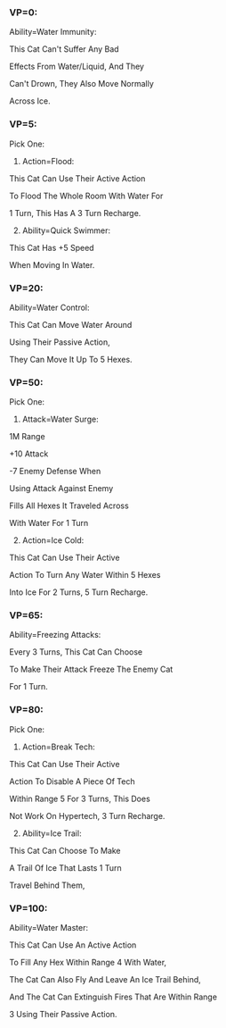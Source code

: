 ### VP=0:

Ability=Water Immunity:

This Cat Can't Suffer Any Bad

Effects From Water/Liquid, And They

Can't Drown, They Also Move Normally

Across Ice.

### VP=5:

Pick One:

1. Action=Flood:

This Cat Can Use Their Active Action

To Flood The Whole Room With Water For

1 Turn, This Has A 3 Turn Recharge.

2. Ability=Quick Swimmer:

This Cat Has +5 Speed

When Moving In Water.

### VP=20:

Ability=Water Control:

This Cat Can Move Water Around

Using Their Passive Action,

They Can Move It Up To 5 Hexes.

### VP=50:

Pick One:

1. Attack=Water Surge:

1M Range

+10 Attack

-7 Enemy Defense When

Using Attack Against Enemy

Fills All Hexes It Traveled Across

With Water For 1 Turn

2. Action=Ice Cold:

This Cat Can Use Their Active

Action To Turn Any Water Within 5 Hexes

Into Ice For 2 Turns, 5 Turn Recharge.

### VP=65:

Ability=Freezing Attacks:

Every 3 Turns, This Cat Can Choose

To Make Their Attack Freeze The Enemy Cat

For 1 Turn.

### VP=80:

Pick One:

1. Action=Break Tech:

This Cat Can Use Their Active

Action To Disable A Piece Of Tech

Within Range 5 For 3 Turns, This Does

Not Work On Hypertech, 3 Turn Recharge.

2. Ability=Ice Trail:

This Cat Can Choose To Make

A Trail Of Ice That Lasts 1 Turn

Travel Behind Them,

### VP=100:

Ability=Water Master:

This Cat Can Use An Active Action

To Fill Any Hex Within Range 4 With Water,

The Cat Can Also Fly And Leave An Ice Trail Behind,

And The Cat Can Extinguish Fires That Are Within Range 

3 Using Their Passive Action.
